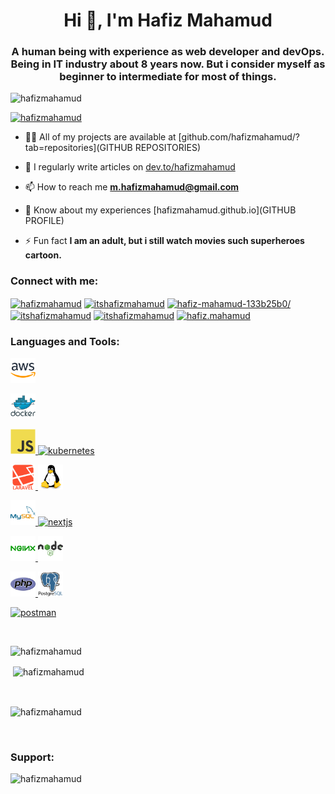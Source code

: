 <h1 align="center">Hi 👋, I'm Hafiz Mahamud</h1>
<h3 align="center">A human being with experience as web developer and devOps. Being in IT industry about 8 years now. But i consider myself as beginner to intermediate for most of things.</h3>

<p align="left"> <img src="https://komarev.com/ghpvc/?username=hafizmahamud&label=Profile%20views&color=ff0000&style=flat" alt="hafizmahamud" /> </p>

<p align="left"> <a href="https://twitter.com/itshafizmahamud" target="blank"><img src="https://img.shields.io/twitter/follow/itshafizmahamud?logo=twitter&style=for-the-badge" alt="hafizmahamud" /></a> </p>

- 👨‍💻 All of my projects are available at [github.com/hafizmahamud/?tab=repositories](GITHUB REPOSITORIES)

- 📝 I regularly write articles on [dev.to/hafizmahamud](DEV.TO)

- 📫 How to reach me **m.hafizmahamud@gmail.com**

- 📄 Know about my experiences [hafizmahamud.github.io](GITHUB PROFILE)

- ⚡ Fun fact **I am an adult, but i still watch movies such superheroes cartoon.**

<h3 align="left">Connect with me:</h3>
<p align="left">
<a href="https://dev.to/hafizmahamud" target="blank"><img align="center" src="https://raw.githubusercontent.com/rahuldkjain/github-profile-readme-generator/master/src/images/icons/Social/devto.svg" alt="hafizmahamud" height="30" width="40" /></a>
<a href="https://twitter.com/itshafizmahamud" target="blank"><img align="center" src="https://raw.githubusercontent.com/rahuldkjain/github-profile-readme-generator/master/src/images/icons/Social/twitter.svg" alt="itshafizmahamud" height="30" width="40" /></a>
<a href="https://linkedin.com/in/hafiz-mahamud-133b25b0/" target="blank"><img align="center" src="https://raw.githubusercontent.com/rahuldkjain/github-profile-readme-generator/master/src/images/icons/Social/linked-in-alt.svg" alt="hafiz-mahamud-133b25b0/" height="30" width="40" /></a>
<a href="https://fb.com/itshafizmahamud" target="blank"><img align="center" src="https://raw.githubusercontent.com/rahuldkjain/github-profile-readme-generator/master/src/images/icons/Social/facebook.svg" alt="itshafizmahamud" height="30" width="40" /></a>
<a href="https://instagram.com/itshafizmahamud" target="blank"><img align="center" src="https://raw.githubusercontent.com/rahuldkjain/github-profile-readme-generator/master/src/images/icons/Social/instagram.svg" alt="itshafizmahamud" height="30" width="40" /></a>
<a href="https://www.behance.net/hafiz.mahamud" target="blank"><img align="center" src="https://raw.githubusercontent.com/rahuldkjain/github-profile-readme-generator/master/src/images/icons/Social/behance.svg" alt="hafiz.mahamud" height="30" width="40" /></a>
</p>

<h3 align="left">Languages and Tools:</h3>
<p align="left"> <a href="https://aws.amazon.com" target="_blank" rel="noreferrer"> <img src="https://raw.githubusercontent.com/devicons/devicon/master/icons/amazonwebservices/amazonwebservices-original-wordmark.svg" alt="aws" width="40" height="40"/> </a> 

<a href="https://www.docker.com/" target="_blank" rel="noreferrer"> <img src="https://raw.githubusercontent.com/devicons/devicon/master/icons/docker/docker-original-wordmark.svg" alt="docker" width="40" height="40"/> </a> 

<a href="https://developer.mozilla.org/en-US/docs/Web/JavaScript" target="_blank" rel="noreferrer"> <img src="https://raw.githubusercontent.com/devicons/devicon/master/icons/javascript/javascript-original.svg" alt="javascript" width="40" height="40"/> </a> <a href="https://kubernetes.io" target="_blank" rel="noreferrer"> <img src="https://www.vectorlogo.zone/logos/kubernetes/kubernetes-icon.svg" alt="kubernetes" width="40" height="40"/> </a> 

<a href="https://laravel.com/" target="_blank" rel="noreferrer"> <img src="https://raw.githubusercontent.com/devicons/devicon/master/icons/laravel/laravel-plain-wordmark.svg" alt="laravel" width="40" height="40"/> </a> <a href="https://www.linux.org/" target="_blank" rel="noreferrer"> <img src="https://raw.githubusercontent.com/devicons/devicon/master/icons/linux/linux-original.svg" alt="linux" width="40" height="40"/> </a> 

<a href="https://www.mysql.com/" target="_blank" rel="noreferrer"> <img src="https://raw.githubusercontent.com/devicons/devicon/master/icons/mysql/mysql-original-wordmark.svg" alt="mysql" width="40" height="40"/> </a> <a href="https://nextjs.org/" target="_blank" rel="noreferrer"> <img src="https://cdn.worldvectorlogo.com/logos/nextjs-2.svg" alt="nextjs" width="40" height="40"/> </a> 

<a href="https://www.nginx.com" target="_blank" rel="noreferrer"> <img src="https://raw.githubusercontent.com/devicons/devicon/master/icons/nginx/nginx-original.svg" alt="nginx" width="40" height="40"/> </a> <a href="https://nodejs.org" target="_blank" rel="noreferrer"> <img src="https://raw.githubusercontent.com/devicons/devicon/master/icons/nodejs/nodejs-original-wordmark.svg" alt="nodejs" width="40" height="40"/> </a> 

<a href="https://www.php.net" target="_blank" rel="noreferrer"> <img src="https://raw.githubusercontent.com/devicons/devicon/master/icons/php/php-original.svg" alt="php" width="40" height="40"/> </a> <a href="https://www.postgresql.org" target="_blank" rel="noreferrer"> <img src="https://raw.githubusercontent.com/devicons/devicon/master/icons/postgresql/postgresql-original-wordmark.svg" alt="postgresql" width="40" height="40"/> </a> 

<a href="https://postman.com" target="_blank" rel="noreferrer"> <img src="https://www.vectorlogo.zone/logos/getpostman/getpostman-icon.svg" alt="postman" width="40" height="40"/> </a>
</p>
<br />
<p><img align="left" src="https://github-readme-stats.vercel.app/api/top-langs?username=hafizmahamud&show_icons=true&locale=en&layout=compact" alt="hafizmahamud" /></p>
<br />
<p>&nbsp;<img align="center" src="https://github-readme-stats.vercel.app/api?username=hafizmahamud&show_icons=true&locale=en" alt="hafizmahamud" /></p>
<br />
<p><img align="center" src="https://github-readme-streak-stats.herokuapp.com/?user=hafizmahamud&theme=dark" alt="hafizmahamud" /></p>
<br />
<h3 align="left">Support:</h3>
<p><a href="https://www.buymeacoffee.com/hafizmahamud"> <img align="left" src="https://cdn.buymeacoffee.com/buttons/v2/default-yellow.png" height="50" width="210" alt="hafizmahamud" /></a></p><br><br>
